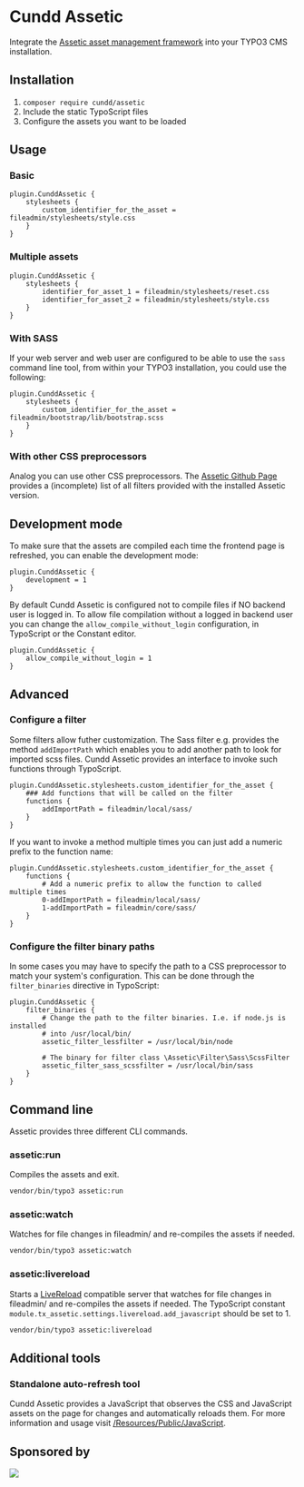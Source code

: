 # Cundd Assetic

Integrate the [Assetic asset management framework](https://github.com/assetic-php/assetic) into your TYPO3 CMS installation.

## Installation

1. `composer require cundd/assetic`
2. Include the static TypoScript files
3. Configure the assets you want to be loaded

## Usage

### Basic

    plugin.CunddAssetic {
        stylesheets {
            custom_identifier_for_the_asset = fileadmin/stylesheets/style.css
        }
    }

### Multiple assets

    plugin.CunddAssetic {
        stylesheets {
            identifier_for_asset_1 = fileadmin/stylesheets/reset.css
            identifier_for_asset_2 = fileadmin/stylesheets/style.css
        }
    }

### With SASS

If your web server and web user are configured to be able to use the `sass` command line tool, from within your TYPO3 installation, you could use the following:

    plugin.CunddAssetic {
        stylesheets {
            custom_identifier_for_the_asset = fileadmin/bootstrap/lib/bootstrap.scss
        }
    }

### With other CSS preprocessors

Analog you can use other CSS preprocessors. The [Assetic Github Page](https://github.com/assetic-php/assetic?tab=readme-ov-file#filters) provides a (incomplete) list of all filters provided with the installed Assetic version.

## Development mode

To make sure that the assets are compiled each time the frontend page is refreshed, you can enable the development mode:

    plugin.CunddAssetic {
    	development = 1
    }

By default Cundd Assetic is configured not to compile files if NO backend user is logged in. To allow file compilation without a logged in backend user you can change the `allow_compile_without_login` configuration, in TypoScript or the Constant editor.

    plugin.CunddAssetic {
        allow_compile_without_login = 1
    }

## Advanced

### Configure a filter

Some filters allow futher customization. The Sass filter e.g. provides the method `addImportPath` which enables you to add another path to look for imported scss files. Cundd Assetic provides an interface to invoke such functions through TypoScript.

    plugin.CunddAssetic.stylesheets.custom_identifier_for_the_asset {
        ### Add functions that will be called on the filter
        functions {
            addImportPath = fileadmin/local/sass/
        }
    }

If you want to invoke a method multiple times you can just add a numeric prefix to the function name:

    plugin.CunddAssetic.stylesheets.custom_identifier_for_the_asset {
        functions {
            # Add a numeric prefix to allow the function to called multiple times
            0-addImportPath = fileadmin/local/sass/
            1-addImportPath = fileadmin/core/sass/
        }
    }

### Configure the filter binary paths

In some cases you may have to specify the path to a CSS preprocessor to match your system's configuration. This can be done through the `filter_binaries` directive in TypoScript:

    plugin.CunddAssetic {
        filter_binaries {
        	# Change the path to the filter binaries. I.e. if node.js is installed
        	# into /usr/local/bin/
    		assetic_filter_lessfilter = /usr/local/bin/node

    		# The binary for filter class \Assetic\Filter\Sass\ScssFilter
    		assetic_filter_sass_scssfilter = /usr/local/bin/sass
        }
    }

## Command line

Assetic provides three different CLI commands.

### assetic:run

Compiles the assets and exit.

```bash
vendor/bin/typo3 assetic:run
```

### assetic:watch

Watches for file changes in fileadmin/ and re-compiles the assets if needed.

```bash
vendor/bin/typo3 assetic:watch
```

### assetic:livereload

Starts a [LiveReload](http://livereload.com/) compatible server that watches for file changes in fileadmin/ and re-compiles the assets if needed. The TypoScript constant `module.tx_assetic.settings.livereload.add_javascript` should be set to 1.

```bash
vendor/bin/typo3 assetic:livereload
```

## Additional tools

### Standalone auto-refresh tool

Cundd Assetic provides a JavaScript that observes the CSS and JavaScript assets on the page for changes and automatically reloads them. For more information and usage visit [/Resources/Public/JavaScript](/Resources/Public/JavaScript).

## Sponsored by

[![](https://www.iresults.li/github-logo.png)](http://www.iresults.li)
